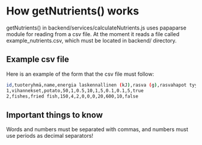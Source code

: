 # How getNutrients() works

getNutrients() in backend/services/calculateNutrients.js uses papaparse module for reading from a csv file. At the moment it reads a file called example_nutrients.csv, which must be located in backend/ directory.

## Example csv file

Here is an example of the form that the csv file must follow:
```bash
id,tuoteryhmä,name,energia laskennallinen (kJ),rasva (g),rasvahapot tyydyttyneet (g),hiilihydraatti imeytyvä (g),sokerit (g),kuitu kokonais- (g),proteiini (g),suola (mg),CO2 (g/100g tuotetta), kasvis
1,vihannekset,potato,50,1,0.5,10,1,5,0.1,0.1,5,true
2,fishes,fried fish,150,4,2,0,0,0,20,600,10,false
```

## Important things to know

Words and numbers must be separated with commas, and numbers must use periods as decimal separators!
